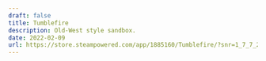 ```yaml
---
draft: false
title: Tumblefire
description: Old-West style sandbox.
date: 2022-02-09
url: https://store.steampowered.com/app/1885160/Tumblefire/?snr=1_7_7_230_150_1
---
```

